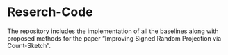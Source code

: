 # Reserch-Code
The repository includes the implementation of all the baselines along with proposed methods for the paper “Improving Signed Random Projection via Count-Sketch”.
